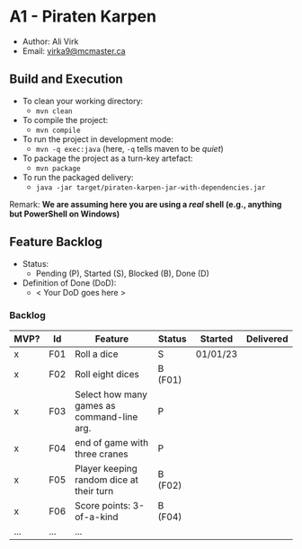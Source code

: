 # A1 - Piraten Karpen

  * Author: Ali Virk
  * Email: virka9@mcmaster.ca

## Build and Execution

  * To clean your working directory:
    * `mvn clean`
  * To compile the project:
    * `mvn compile`
  * To run the project in development mode:
    * `mvn -q exec:java` (here, `-q` tells maven to be _quiet_)
  * To package the project as a turn-key artefact:
    * `mvn package`
  * To run the packaged delivery:
    * `java -jar target/piraten-karpen-jar-with-dependencies.jar` 

Remark: **We are assuming here you are using a _real_ shell (e.g., anything but PowerShell on Windows)**

## Feature Backlog

 * Status: 
   * Pending (P), Started (S), Blocked (B), Done (D)
 * Definition of Done (DoD):
   * < Your DoD goes here >

### Backlog 

| MVP? | Id  | Feature                                    | Status  | Started  | Delivered |
|------|-----|--------------------------------------------|---------|----------|-----------|
| x    | F01 | Roll a dice                                | S       | 01/01/23 |           |
| x    | F02 | Roll eight dices                           | B (F01) |          |
| x    | F03 | Select how many games as command-line arg. | P       |          |
| x    | F04 | end of game with three cranes              | P       |          |
| x    | F05 | Player keeping random dice at their turn   | B (F02) |          | 
| x    | F06 | Score points: 3-of-a-kind                  | B (F04) |          | 
| ...  | ... | ...                                        |

